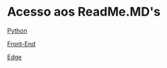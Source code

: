 # Acesso aos ReadMe.MD's

[Python](https://github.com/vinirex/GS2023-ESPR1/blob/main/python/README.md)

[Front-End](https://github.com/vinirex/GS2023-ESPR1/blob/main/frontend/README.md)

[Edge](https://github.com/vinirex/GS2023-ESPR1/blob/main/edge/README.md)
